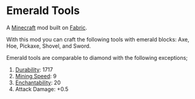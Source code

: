 # Emerald Tools

A [Minecraft](minecraft.net) mod built on [Fabric](fabricmc.net).

With this mod you can craft the following tools with emerald blocks: Axe, Hoe, Pickaxe, Shovel, and Sword.

Emerald tools are comparable to diamond with the following exceptions;

1. [Durability](https://minecraft.fandom.com/wiki/Durability#Item_durability): 1717
1. [Mining Speed](https://minecraft.gamepedia.com/Breaking#Speed): 9
1. [Enchantability](https://minecraft.gamepedia.com/Enchanting/Mechanics#Enchantability): 20
1. Attack Damage: +0.5